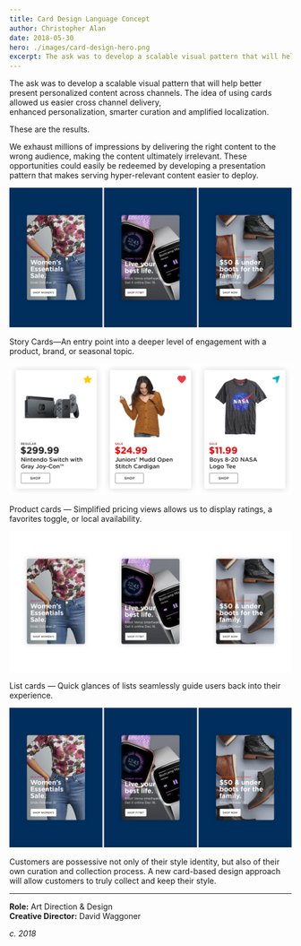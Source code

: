 ```yaml
---
title: Card Design Language Concept
author: Christopher Alan
date: 2018-05-30
hero: ./images/card-design-hero.png
excerpt: The ask was to develop a scalable visual pattern that will help better present personalized content across channels.
---
```


The ask was to develop a scalable visual pattern that will help better present personalized content across channels. The idea of using cards allowed us easier cross channel delivery, enhanced personalization, smarter curation and amplified localization.

These are the results.

We exhaust millions of impressions by delivering the right content to the wrong audience, making the content ultimately irrelevant. These opportunities could easily be redeemed by developing a presentation pattern that makes serving hyper-relevant content easier to deploy.

<div className="Image__Medium">
  <img
    src="./images/brand-card-group.png"
    title="Logo Title Text 1"
    alt="Alt text"
  />
</div>

Story Cards—An entry point into a deeper level of engagement with a product, brand, or seasonal topic.

<div className="Image__Medium">
  <img
    src="./images/product-card-group-b.png"
    title="Logo Title Text 1"
    alt="Alt text"
  />
</div>

Product cards — Simplified pricing views allows us to display ratings, a favorites toggle, or local availability.

<div className="Image__Medium">
  <img
    src="./images/brand-card-group-t.png"
    title="Logo Title Text 1"
    alt="Alt text"
  />
</div>

List cards — Quick glances of lists seamlessly guide users back into their experience.

<div className="Image__Medium">
  <img
    src="./images/brand-card-group.png"
    title="Logo Title Text 1"
    alt="Alt text"
  />
</div>

Customers are possessive not only of their style identity, but also of their own curation and collection process. A new card-based design approach will allow customers to truly collect and keep their style.​​​​​​​

---

**Role:** Art Direction & Design  
**Creative Director:** David Waggoner

_c. 2018_